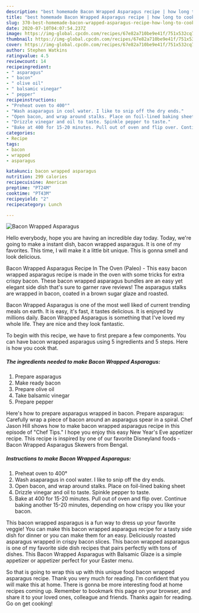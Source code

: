 ```yaml
---
description: "best homemade Bacon Wrapped Asparagus recipe | how long to cook Bacon Wrapped Asparagus"
title: "best homemade Bacon Wrapped Asparagus recipe | how long to cook Bacon Wrapped Asparagus"
slug: 370-best-homemade-bacon-wrapped-asparagus-recipe-how-long-to-cook-bacon-wrapped-asparagus
date: 2020-07-10T04:07:54.237Z
image: https://img-global.cpcdn.com/recipes/67e82a710be9e41f/751x532cq70/bacon-wrapped-asparagus-recipe-main-photo.jpg
thumbnail: https://img-global.cpcdn.com/recipes/67e82a710be9e41f/751x532cq70/bacon-wrapped-asparagus-recipe-main-photo.jpg
cover: https://img-global.cpcdn.com/recipes/67e82a710be9e41f/751x532cq70/bacon-wrapped-asparagus-recipe-main-photo.jpg
author: Stephen Watkins
ratingvalue: 4.5
reviewcount: 14
recipeingredient:
- " asparagus"
- " bacon"
- " olive oil"
- " balsamic vinegar"
- " pepper"
recipeinstructions:
- "Preheat oven to 400°"
- "Wash asaparagus in cool water. I like to snip off the dry ends."
- "Open bacon, and wrap around stalks. Place on foil-lined baking sheet"
- "Drizzle vinegar and oil to taste. Spinkle pepper to taste."
- "Bake at 400 for 15-20 minutes. Pull out of oven and flip over. Continue baking another 15-20 minutes, depending on how crispy you like your bacon."
categories:
- Recipe
tags:
- bacon
- wrapped
- asparagus

katakunci: bacon wrapped asparagus 
nutrition: 299 calories
recipecuisine: American
preptime: "PT24M"
cooktime: "PT43M"
recipeyield: "2"
recipecategory: Lunch

---
```



![Bacon Wrapped Asparagus](https://img-global.cpcdn.com/recipes/67e82a710be9e41f/751x532cq70/bacon-wrapped-asparagus-recipe-main-photo.jpg)

Hello everybody, hope you are having an incredible day today. Today, we're going to make a instant dish, bacon wrapped asparagus. It is one of my favorites. This time, I will make it a little bit unique. This is gonna smell and look delicious.

Bacon Wrapped Asparagus Recipe In The Oven (Paleo) - This easy bacon wrapped asparagus recipe is made in the oven with some tricks for extra crispy bacon. These bacon wrapped asparagus bundles are an easy yet elegant side dish that&#39;s sure to garner rave reviews! The asparagus stalks are wrapped in bacon, coated in a brown sugar glaze and roasted.

Bacon Wrapped Asparagus is one of the most well liked of current trending meals on earth. It is easy, it's fast, it tastes delicious. It is enjoyed by millions daily. Bacon Wrapped Asparagus is something that I've loved my whole life. They are nice and they look fantastic.


To begin with this recipe, we have to first prepare a few components. You can have bacon wrapped asparagus using 5 ingredients and 5 steps. Here is how you cook that.

<!--inarticleads1-->

##### The ingredients needed to make Bacon Wrapped Asparagus:

1. Prepare  asparagus
1. Make ready  bacon
1. Prepare  olive oil
1. Take  balsamic vinegar
1. Prepare  pepper


Here&#39;s how to prepare asparagus wrapped in bacon. Prepare asparagus: Carefully wrap a piece of bacon around an asparagus spear in a spiral. Chef Jason Hill shows how to make bacon wrapped asparagus recipe in this episode of &#34;Chef Tips.&#34; I hope you enjoy this easy New Year&#39;s Eve appetizer recipe. This recipe is inspired by one of our favorite Disneyland foods - Bacon Wrapped Asparagus Skewers from Bengal. 

<!--inarticleads2-->

##### Instructions to make Bacon Wrapped Asparagus:

1. Preheat oven to 400°
1. Wash asaparagus in cool water. I like to snip off the dry ends.
1. Open bacon, and wrap around stalks. Place on foil-lined baking sheet
1. Drizzle vinegar and oil to taste. Spinkle pepper to taste.
1. Bake at 400 for 15-20 minutes. Pull out of oven and flip over. Continue baking another 15-20 minutes, depending on how crispy you like your bacon.


This bacon wrapped asparagus is a fun way to dress up your favorite veggie! You can make this bacon wrapped asparagus recipe for a tasty side dish for dinner or you can make them for an easy. Deliciously roasted asparagus wrapped in crispy bacon slices. This bacon wrapped asparagus is one of my favorite side dish recipes that pairs perfectly with tons of dishes. This Bacon Wrapped Asparagus with Balsamic Glaze is a simple appetizer or appetizer perfect for your Easter menu. 

So that is going to wrap this up with this unique food bacon wrapped asparagus recipe. Thank you very much for reading. I'm confident that you will make this at home. There is gonna be more interesting food at home recipes coming up. Remember to bookmark this page on your browser, and share it to your loved ones, colleague and friends. Thanks again for reading. Go on get cooking!
